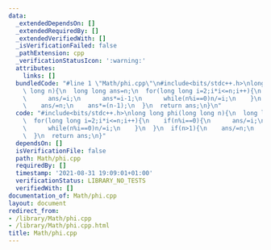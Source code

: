 ```yaml
---
data:
  _extendedDependsOn: []
  _extendedRequiredBy: []
  _extendedVerifiedWith: []
  _isVerificationFailed: false
  _pathExtension: cpp
  _verificationStatusIcon: ':warning:'
  attributes:
    links: []
  bundledCode: "#line 1 \"Math/phi.cpp\"\n#include<bits/stdc++.h>\nlong long phi(long\
    \ long n){\n  long long ans=n;\n  for(long long i=2;i*i<=n;i++){\n    if(n%i==0){\n\
    \      ans/=i;\n      ans*=i-1;\n      while(n%i==0)n/=i;\n    }\n  }\n  if(n>1){\n\
    \    ans/=n;\n    ans*=(n-1);\n  }\n  return ans;\n}\n"
  code: "#include<bits/stdc++.h>\nlong long phi(long long n){\n  long long ans=n;\n\
    \  for(long long i=2;i*i<=n;i++){\n    if(n%i==0){\n      ans/=i;\n      ans*=i-1;\n\
    \      while(n%i==0)n/=i;\n    }\n  }\n  if(n>1){\n    ans/=n;\n    ans*=(n-1);\n\
    \  }\n  return ans;\n}"
  dependsOn: []
  isVerificationFile: false
  path: Math/phi.cpp
  requiredBy: []
  timestamp: '2021-08-31 19:09:01+01:00'
  verificationStatus: LIBRARY_NO_TESTS
  verifiedWith: []
documentation_of: Math/phi.cpp
layout: document
redirect_from:
- /library/Math/phi.cpp
- /library/Math/phi.cpp.html
title: Math/phi.cpp
---
```

